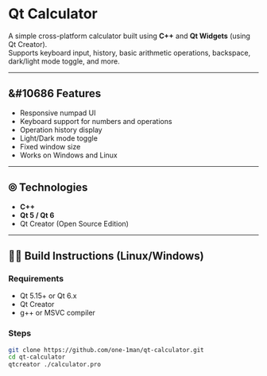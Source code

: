 # Qt Calculator

A simple cross-platform calculator built using **C++** and **Qt Widgets** (using Qt Creator).  
Supports keyboard input, history, basic arithmetic operations, backspace, dark/light mode toggle, and more.

---

## &#10686 Features

- Responsive numpad UI
- Keyboard support for numbers and operations
- Operation history display
- Light/Dark mode toggle
- Fixed window size
- Works on Windows and Linux

---

## &#10686; Technologies

- **C++**
- **Qt 5 / Qt 6**
- Qt Creator (Open Source Edition)

---

## 🧑‍💻 Build Instructions (Linux/Windows)

### Requirements

- Qt 5.15+ or Qt 6.x
- Qt Creator
- g++ or MSVC compiler

### Steps

```bash
git clone https://github.com/one-1man/qt-calculator.git
cd qt-calculator
qtcreator ./calculator.pro
